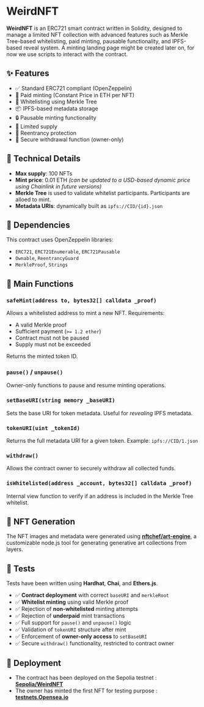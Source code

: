 # WeirdNFT

**WeirdNFT** is an ERC721 smart contract written in Solidity, designed to manage a limited NFT collection with advanced features such as Merkle Tree-based whitelisting, paid minting, pausable functionality, and IPFS-based reveal system. A minting landing page might be created later on, for now we use scripts to interact with the contract.

## ✨ Features

- ✅ Standard ERC721 compliant (OpenZeppelin)
- 🧾 Paid minting (Constant Price in ETH per NFT)
- 🌿 Whitelisting using Merkle Tree
- 📦 IPFS-based metadata storage
- 🔒 Pausable minting functionality
- 🧵 Limited supply
- 🛑 Reentrancy protection
- 🔐 Secure withdrawal function (owner-only)

## 📜 Technical Details

- **Max supply**: 100 NFTs
- **Mint price**: 0.01 ETH *(can be updated to a USD-based dynamic price using Chainlink in future versions)*
- **Merkle Tree** is used to validate whitelist participants. Participants are alloed to mint.
- **Metadata URIs**: dynamically built as `ipfs://CID/{id}.json`

## 🧰 Dependencies

This contract uses OpenZeppelin libraries:
- `ERC721`, `ERC721Enumerable`, `ERC721Pausable`
- `Ownable`, `ReentrancyGuard`
- `MerkleProof`, `Strings`

## 🔧 Main Functions

### `safeMint(address to, bytes32[] calldata _proof)`
Allows a whitelisted address to mint a new NFT. Requirements:
- A valid Merkle proof
- Sufficient payment (`>= 1.2 ether`)
- Contract must not be paused
- Supply must not be exceeded

Returns the minted token ID.

### `pause()` / `unpause()`
Owner-only functions to pause and resume minting operations.

### `setBaseURI(string memory _baseURI)`
Sets the base URI for token metadata. Useful for *revealing* IPFS metadata.

### `tokenURI(uint _tokenId)`
Returns the full metadata URI for a given token. Example: `ipfs://CID/1.json`

### `withdraw()`
Allows the contract owner to securely withdraw all collected funds.

### `isWhitelisted(address _account, bytes32[] calldata _proof)`
Internal view function to verify if an address is included in the Merkle Tree whitelist.

## 🎨 NFT Generation

The NFT images and metadata were generated using [**nftchef/art-engine**](https://github.com/nftchef/art-engine), a customizable node.js tool for generating generative art collections from layers.

## 🧪 Tests

Tests have been written using **Hardhat**, **Chai**, and **Ethers.js**.

- ✅ **Contract deployment** with correct `baseURI` and `merkleRoot`
- ✅ **Whitelist minting** using valid Merkle proof
- ✅ Rejection of **non-whitelisted** minting attempts
- ✅ Rejection of **underpaid** mint transactions
- ✅ Full support for `pause()` and `unpause()` logic
- ✅ Validation of `tokenURI` structure after mint
- ✅ Enforcement of **owner-only access** to `setBaseURI`
- ✅ Secure `withdraw()` functionality, restricted to contract owner

## 🚀 Deployment

- The contract has been deployed on the Sepolia testnet : [**Sepolia/WeirdNFT**](https://sepolia.etherscan.io/address/0x415f1F5495916957247e3C9BF5f953D9321c5fb5#readContract)
- The owner has minted the first NFT for testing purpose : [**testnets.Opensea.io**](https://testnets.opensea.io/0xeBeD07e7187Ad23c676225C63279955f73AbBb45)
